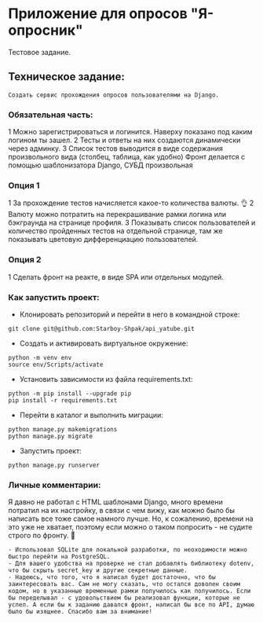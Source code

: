 #  Приложение для опросов "Я-опросник"

Тестовое задание.

## Техническое задание:
```
Создать сервис прохождения опросов пользователями на Django.
```
### Обязательная часть:
1 Можно зарегистрироваться и логинится. Наверху показано под каким логином
ты зашел.
2 Тесты и ответы на них создаются динамически через админку.
3 Список тестов выводится в виде содержания произвольного вида (столбец,
таблица, как удобно)
Фронт делается с помощью шаблонизатора Django, СУБД произвольная
### Опция 1
1 За прохождение тестов начисляется какое-то количества валюты. :ok_hand:
2 Валюту можно потратить на перекрашивание рамки логина или бэкграунда на
странице профиля.
3 Показывать список пользователей и количество пройденных тестов на
отдельной странице, там же показывать цветовую дифференциацию пользователей.
### Опция 2
1 Сделать фронт на реакте, в виде SPA или отдельных модулей.
 

### Как запустить проект:
- Клонировать репозиторий и перейти в него в командной строке:
```
git clone git@github.com:Starboy-Shpak/api_yatube.git
``` 
- Создать и активировать виртуальное окружение:
```
python -m venv env
source env/Scripts/activate
``` 
- Установить зависимости из файла requirements.txt:
```
python -m pip install --upgrade pip
pip install -r requirements.txt
``` 
- Перейти в каталог и выполнить миграции:
```
python manage.py makemigrations
python manage.py migrate
``` 
- Запустить проект:
```
python manage.py runserver
```

### Личные комментарии:
Я давно не работал с HTML шаблонами Django, много времени потратил на их настройку, в связи с чем вижу, как можно было бы написать все тоже самое намного лучше. Но, к сожалению, времени на это уже не хватает, поэтому если можно о таком попросить - не судите строго по фронту. :pray:
```
- Использовал SQLite для локальной разработки, по неоходимости можно быстро перейти на PostgreSQL.
- Для вашего удобства на проверке не стал добавлять библиотеку dotenv, что бы скрыть secret_key и другие секретные данные.
- Надеюсь, что того, что я написал будет достаточно, что бы заинтересовать вас. Сам не могу сказать, что остался доволен своим кодом, но в указанные временные рамки получилось как получилось. Если бы переделывал - с удовольствием бы реализовал функции, которые не успел. А если бы к заданию давался фронт, написал бы все по API, думаю было бы изящнее. Спасибо вам за внимание!
```